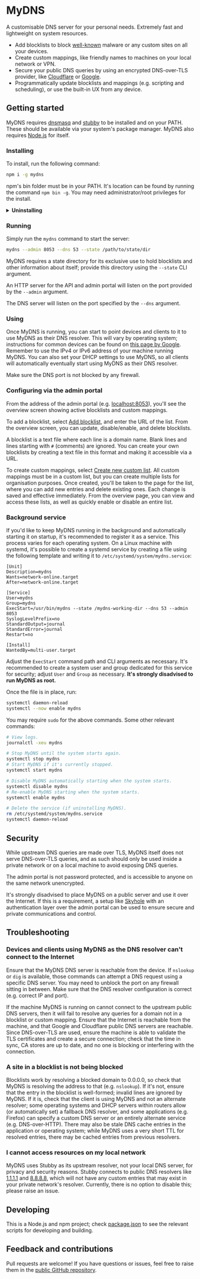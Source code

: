 # MyDNS

A customisable DNS server for your personal needs. Extremely fast and lightweight on system resources.

- Add blocklists to block [well-known](https://github.com/StevenBlack/hosts) malware or any custom sites on all your devices.
- Create custom mappings, like friendly names to machines on your local network or VPN.
- Secure your public DNS queries by using an encrypted DNS-over-TLS provider, like [Cloudflare](https://developers.cloudflare.com/1.1.1.1/encryption/dns-over-tls/) or [Google](https://developers.google.com/speed/public-dns/docs/dns-over-tls).
- Programmatically update blocklists and mappings (e.g. scripting and scheduling), or use the built-in UX from any device.

## Getting started

MyDNS requires [dnsmasq](https://thekelleys.org.uk/dnsmasq/doc.html) and [stubby](https://dnsprivacy.org/dns_privacy_daemon_-_stubby/) to be installed and on your PATH. These should be available via your system's package manager. MyDNS also requires [Node.js](https://nodejs.org) for itself.

### Installing

To install, run the following command:

```bash
npm i -g mydns
```

npm's bin folder must be in your PATH. It's location can be found by running the command `npm bin -g`. You may need administrator/root privileges for the install.

<details>
<summary><strong>Uninstalling</strong></summary>

To uninstall, run `npm uninstall -g mydns`. Make sure it is not running.
</details>

### Running

Simply run the `mydns` command to start the server:

```bash
mydns --admin 8053 --dns 53 --state /path/to/state/dir
```

MyDNS requires a state directory for its exclusive use to hold blocklists and other information about itself; provide this directory using the `--state` CLI argument.

An HTTP server for the API and admin portal will listen on the port provided by the `--admin` argument.

The DNS server will listen on the port specified by the `--dns` argument.

### Using

Once MyDNS is running, you can start to point devices and clients to it to use MyDNS as their DNS resolver. This will vary by operating system; instructions for common devices can be found on [this page by Google](https://developers.google.com/speed/public-dns/docs/using#change_your_dns_servers_settings). Remember to use the IPv4 or IPv6 address of your machine running MyDNS. You can also set your DHCP settings to use MyDNS, so all clients will automatically eventually start using MyDNS as their DNS resolver.

Make sure the DNS port is not blocked by any firewall.

### Configuring via the admin portal

From the address of the admin portal (e.g. [localhost:8053](http://localhost:8053)), you'll see the overview screen showing active blocklists and custom mappings.

To add a blocklist, select [Add blocklist](http://localhost:8053/AddOrUpdateBlocklist), and enter the URL of the list. From the overview screen, you can update, disable/enable, and delete blocklists.

A blocklist is a text file where each line is a domain name. Blank lines and lines starting with `#` (comments) are ignored. You can create your own blocklists by creating a text file in this format and making it accessible via a URL.

To create custom mappings, select [Create new custom list](http://localhost:8053/CreateNewCustomList). All custom mappings must be in a custom list, but you can create multiple lists for organisation purposes. Once created, you'll be taken to the page for the list, where you can add new entries and delete existing ones. Each change is saved and effective immediately. From the overview page, you can view and access these lists, as well as quickly enable or disable an entire list.

### Background service

If you'd like to keep MyDNS running in the background and automatically starting it on startup, it's recommended to register it as a service. This process varies for each operating system. On a Linux machine with systemd, it's possible to create a systemd service by creating a file using the following template and writing it to `/etc/systemd/system/mydns.service`:

```
[Unit]
Description=mydns
Wants=network-online.target
After=network-online.target

[Service]
User=mydns
Group=mydns
ExecStart=/usr/bin/mydns --state /mydns-working-dir --dns 53 --admin 8053
SyslogLevelPrefix=no
StandardOutput=journal
StandardError=journal
Restart=no

[Install]
WantedBy=multi-user.target
```

Adjust the `ExecStart` command path and CLI arguments as necessary. It's recommended to create a system user and group dedicated for this service for security; adjust `User` and `Group` as necessary. **It's strongly disadvised to run MyDNS as root.**

Once the file is in place, run:

```bash
systemctl daemon-reload
systemctl --now enable mydns
```

You may require `sudo` for the above commands. Some other relevant commands:

```bash
# View logs.
journalctl -xeu mydns

# Stop MyDNS until the system starts again.
systemctl stop mydns
# Start MyDNS if it's currently stopped.
systemctl start mydns

# Disable MyDNS automatically starting when the system starts.
systemctl disable mydns
# Re-enable MyDNS starting when the system starts.
systemctl enable mydns

# Delete the service (if uninstalling MyDNS).
rm /etc/systemd/system/mydns.service
systemctl daemon-reload
```

## Security

While upstream DNS queries are made over TLS, MyDNS itself does not serve DNS-over-TLS queries, and as such should only be used inside a private network or on a local machine to avoid exposing DNS queries.

The admin portal is not password protected, and is accessible to anyone on the same network unencrypted.

It's strongly disadvised to place MyDNS on a public server and use it over the Internet. If this is a requirement, a setup like [Skyhole](https://github.com/wilsonzlin/skyhole) with an authentication layer over the admin portal can be used to ensure secure and private communications and control.

## Troubleshooting

### Devices and clients using MyDNS as the DNS resolver can't connect to the Internet

Ensure that the MyDNS DNS server is reachable from the device. If `nslookup` or `dig` is available, those commands can attempt a DNS request using a specific DNS server. You may need to unblock the port on any firewall sitting in between. Make sure that the DNS resolver configuration is correct (e.g. correct IP and port).

If the machine MyDNS is running on cannot connect to the upstream public DNS servers, then it will fail to resolve any queries for a domain not in a blocklist or custom mapping. Ensure that the Internet is reachable from the machine, and that Google and Cloudflare public DNS servers are reachable. Since DNS-over-TLS are used, ensure the machine is able to validate the TLS certificates and create a secure connection; check that the time in sync, CA stores are up to date, and no one is blocking or interfering with the connection.

### A site in a blocklist is not being blocked

Blocklists work by resolving a blocked domain to 0.0.0.0, so check that MyDNS is resolving the address to that (e.g. `nslookup`). If it's not, ensure that the entry in the blocklist is well-formed; invalid lines are ignored by MyDNS. If it is, check that the client is using MyDNS and not an alternate resolver; some operating systems and DHCP servers within routers allow (or automatically set) a fallback DNS resolver, and some applications (e.g. Firefox) can specify a custom DNS server or an entirely alternate service (e.g. DNS-over-HTTP). There may also be stale DNS cache entries in the application or operating system; while MyDNS uses a very short TTL for resolved entries, there may be cached entries from previous resolvers.

### I cannot access resources on my local network

MyDNS uses Stubby as its upstream resolver, not your local DNS server, for privacy and security reasons. Stubby connects to public DNS resolvers like [1.1.1.1](https://1.1.1.1/) and [8.8.8.8](https://developers.google.com/speed/public-dns), which will not have any custom entries that may exist in your private network's resolver. Currently, there is no option to disable this; please raise an issue.

## Developing

This is a Node.js and npm project; check [package.json](./package.json) to see the relevant scripts for developing and building.

## Feedback and contributions

Pull requests are welcome! If you have questions or issues, feel free to raise them in the [public GitHub repository](https://github.com/wilsonzlin/mydns).

